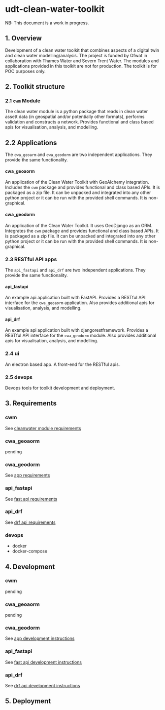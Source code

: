 # udt-clean-water-toolkit

NB: This document is a work in progress.

## 1. Overview

Development of a clean water toolkit that combines aspects of a digital twin and clean water modelling/analysis. The project is funded by Ofwat in collaboration with Thames Water and Severn Trent Water. The modules and applications provided in this toolkit are not for production. The toolkit is for POC purposes only.

## 2. Toolkit structure

### 2.1 `cwm` Module

The clean water module is a python package that reads in clean water assett data (in geospatial and/or potentially other formats), performs validation and constructs a network. Provides functional and class based apis for visualisation, analysis, and modelling. 

## 2.2 Applications

The `cwa_geoarm` and `cwa_geodorm` are two independent applications. They provide the same functionality.

#### cwa_geoaorm

An application of the Clean Water Toolkit with GeoAlchemy integration. Includes the `cwm` package and provides functional and class based APIs. It is packaged as a zip file. It can be unpacked and integrated into any other python project or it can be run with the provided shell commands. It is non-graphical. 

#### cwa_geodorm

An application of the Clean Water Toolkit. It uses GeoDjango as an ORM. Integrates the `cwm` package and provides functional and class based APIs. It is packaged as a zip file. It can be unpacked and integrated into any other python project or it can be run with the provided shell commands. It is non-graphical. 

### 2.3 RESTful API apps

The `api_fastapi` and `api_drf` are two independent applications. They provide the same functionality.

#### api_fastapi

An example api application built with FastAPI. Provides a RESTful API interface for the `cwa_geoaorm` application. Also provides additional apis for visualisation, analysis, and modelling.

#### api_drf

An example api application built with djangorestframework. Provides a RESTful API interface for the `cwa_geodorm` module. Also provides additional apis for visualisation, analysis, and modelling.

### 2.4 ui

An electron based app. A front-end for the RESTful apis.

### 2.5 devops

Devops tools for toolkit development and deployment.


## 3. Requirements

### cwm

See [cleanwater module requirements](cwm/README.md#1-requirements)

### cwa_geoaorm

pending

<!-- See [app requirements](cwa_geoaorm/README.md#1-requirements) -->

### cwa_geodorm

See [app requirements](cwa_geodorm/README.md#1-requirements)

### api_fastapi

See [fast api requirements](api_fastapi/README.md#1-requirements)

### api_drf

See [drf api requirements](api_drf/README.md#1-requirements)

### devops

- docker
- docker-compose

## 4. Development

### cwm

pending

### cwa_geoaorm

pending

<!-- See [app requirements](cwa_geoaorm/README.md#1-requirements) -->

### cwa_geodorm

See [app development instructions](cwa_geodorm/README.md#2-development)

### api_fastapi

See [fast api development instructions](api_fastapi/README.md#2-development)

### api_drf

See [drf api development instructions](drf_fastapi/README.md#2-development)


## 5. Deployment


